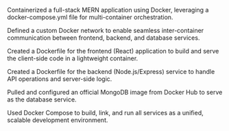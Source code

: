 

Containerized a full-stack MERN application using Docker, leveraging a docker-compose.yml file for multi-container orchestration.

Defined a custom Docker network to enable seamless inter-container communication between frontend, backend, and database services.

Created a Dockerfile for the frontend (React) application to build and serve the client-side code in a lightweight container.

Created a Dockerfile for the backend (Node.js/Express) service to handle API operations and server-side logic.

Pulled and configured an official MongoDB image from Docker Hub to serve as the database service.

Used Docker Compose to build, link, and run all services as a unified, scalable development environment.
